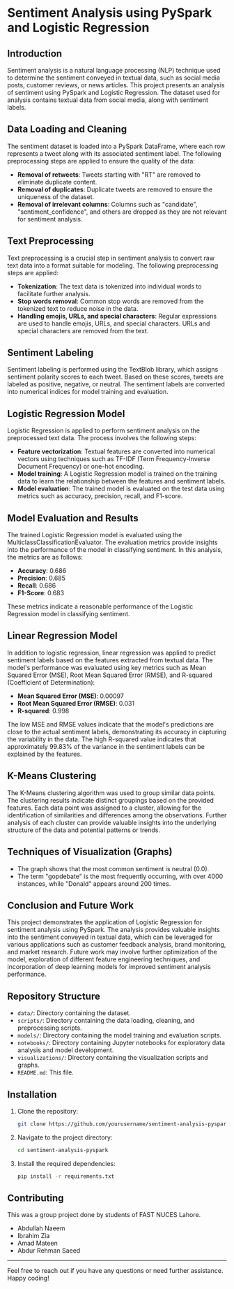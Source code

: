 # Sentiment Analysis using PySpark and Logistic Regression

## Introduction

Sentiment analysis is a natural language processing (NLP) technique used to determine the sentiment conveyed in textual data, such as social media posts, customer reviews, or news articles. This project presents an analysis of sentiment using PySpark and Logistic Regression. The dataset used for analysis contains textual data from social media, along with sentiment labels.

## Data Loading and Cleaning

The sentiment dataset is loaded into a PySpark DataFrame, where each row represents a tweet along with its associated sentiment label. The following preprocessing steps are applied to ensure the quality of the data:
- **Removal of retweets**: Tweets starting with "RT" are removed to eliminate duplicate content.
- **Removal of duplicates**: Duplicate tweets are removed to ensure the uniqueness of the dataset.
- **Removal of irrelevant columns**: Columns such as "candidate", "sentiment_confidence", and others are dropped as they are not relevant for sentiment analysis.

## Text Preprocessing

Text preprocessing is a crucial step in sentiment analysis to convert raw text data into a format suitable for modeling. The following preprocessing steps are applied:
- **Tokenization**: The text data is tokenized into individual words to facilitate further analysis.
- **Stop words removal**: Common stop words are removed from the tokenized text to reduce noise in the data.
- **Handling emojis, URLs, and special characters**: Regular expressions are used to handle emojis, URLs, and special characters. URLs and special characters are removed from the text.

## Sentiment Labeling

Sentiment labeling is performed using the TextBlob library, which assigns sentiment polarity scores to each tweet. Based on these scores, tweets are labeled as positive, negative, or neutral. The sentiment labels are converted into numerical indices for model training and evaluation.

## Logistic Regression Model

Logistic Regression is applied to perform sentiment analysis on the preprocessed text data. The process involves the following steps:
- **Feature vectorization**: Textual features are converted into numerical vectors using techniques such as TF-IDF (Term Frequency-Inverse Document Frequency) or one-hot encoding.
- **Model training**: A Logistic Regression model is trained on the training data to learn the relationship between the features and sentiment labels.
- **Model evaluation**: The trained model is evaluated on the test data using metrics such as accuracy, precision, recall, and F1-score.

## Model Evaluation and Results

The trained Logistic Regression model is evaluated using the MulticlassClassificationEvaluator. The evaluation metrics provide insights into the performance of the model in classifying sentiment. In this analysis, the metrics are as follows:
- **Accuracy**: 0.686
- **Precision**: 0.685
- **Recall**: 0.686
- **F1-Score**: 0.683

These metrics indicate a reasonable performance of the Logistic Regression model in classifying sentiment.

## Linear Regression Model

In addition to logistic regression, linear regression was applied to predict sentiment labels based on the features extracted from textual data. The model's performance was evaluated using key metrics such as Mean Squared Error (MSE), Root Mean Squared Error (RMSE), and R-squared (Coefficient of Determination):
- **Mean Squared Error (MSE)**: 0.00097
- **Root Mean Squared Error (RMSE)**: 0.031
- **R-squared**: 0.998

The low MSE and RMSE values indicate that the model's predictions are close to the actual sentiment labels, demonstrating its accuracy in capturing the variability in the data. The high R-squared value indicates that approximately 99.83% of the variance in the sentiment labels can be explained by the features.

## K-Means Clustering

The K-Means clustering algorithm was used to group similar data points. The clustering results indicate distinct groupings based on the provided features. Each data point was assigned to a cluster, allowing for the identification of similarities and differences among the observations. Further analysis of each cluster can provide valuable insights into the underlying structure of the data and potential patterns or trends.

## Techniques of Visualization (Graphs)

- The graph shows that the most common sentiment is neutral (0.0).
- The term "gopdebate" is the most frequently occurring, with over 4000 instances, while "Donald" appears around 200 times.

## Conclusion and Future Work

This project demonstrates the application of Logistic Regression for sentiment analysis using PySpark. The analysis provides valuable insights into the sentiment conveyed in textual data, which can be leveraged for various applications such as customer feedback analysis, brand monitoring, and market research. Future work may involve further optimization of the model, exploration of different feature engineering techniques, and incorporation of deep learning models for improved sentiment analysis performance.

## Repository Structure

- `data/`: Directory containing the dataset.
- `scripts/`: Directory containing the data loading, cleaning, and preprocessing scripts.
- `models/`: Directory containing the model training and evaluation scripts.
- `notebooks/`: Directory containing Jupyter notebooks for exploratory data analysis and model development.
- `visualizations/`: Directory containing the visualization scripts and graphs.
- `README.md`: This file.

## Installation

1. Clone the repository:
    ```bash
    git clone https://github.com/yourusername/sentiment-analysis-pyspark.git
    ```
2. Navigate to the project directory:
    ```bash
    cd sentiment-analysis-pyspark
    ```
3. Install the required dependencies:
    ```bash
    pip install -r requirements.txt
    ```


## Contributing

This was a group project done by students of FAST NUCES Lahore.
- Abdullah Naeem
- Ibrahim Zia
- Amad Mateen
- Abdur Rehman Saeed 


---

Feel free to reach out if you have any questions or need further assistance. Happy coding!
